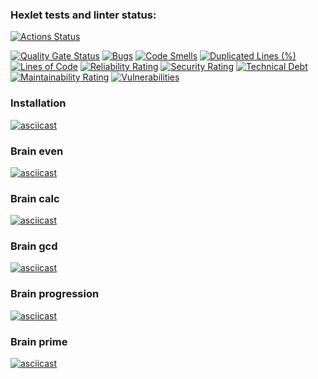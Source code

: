 ### Hexlet tests and linter status:
[![Actions Status](https://github.com/anton-poleo/python-project-49/actions/workflows/hexlet-check.yml/badge.svg)](https://github.com/anton-poleo/python-project-49/actions)

[![Quality Gate Status](https://sonarcloud.io/api/project_badges/measure?project=anton-poleo_python-project-49&metric=alert_status)](https://sonarcloud.io/summary/new_code?id=anton-poleo_python-project-49)
[![Bugs](https://sonarcloud.io/api/project_badges/measure?project=anton-poleo_python-project-49&metric=bugs)](https://sonarcloud.io/summary/new_code?id=anton-poleo_python-project-49)
[![Code Smells](https://sonarcloud.io/api/project_badges/measure?project=anton-poleo_python-project-49&metric=code_smells)](https://sonarcloud.io/summary/new_code?id=anton-poleo_python-project-49)
[![Duplicated Lines (%)](https://sonarcloud.io/api/project_badges/measure?project=anton-poleo_python-project-49&metric=duplicated_lines_density)](https://sonarcloud.io/summary/new_code?id=anton-poleo_python-project-49)
[![Lines of Code](https://sonarcloud.io/api/project_badges/measure?project=anton-poleo_python-project-49&metric=ncloc)](https://sonarcloud.io/summary/new_code?id=anton-poleo_python-project-49)
[![Reliability Rating](https://sonarcloud.io/api/project_badges/measure?project=anton-poleo_python-project-49&metric=reliability_rating)](https://sonarcloud.io/summary/new_code?id=anton-poleo_python-project-49)
[![Security Rating](https://sonarcloud.io/api/project_badges/measure?project=anton-poleo_python-project-49&metric=security_rating)](https://sonarcloud.io/summary/new_code?id=anton-poleo_python-project-49)
[![Technical Debt](https://sonarcloud.io/api/project_badges/measure?project=anton-poleo_python-project-49&metric=sqale_index)](https://sonarcloud.io/summary/new_code?id=anton-poleo_python-project-49)
[![Maintainability Rating](https://sonarcloud.io/api/project_badges/measure?project=anton-poleo_python-project-49&metric=sqale_rating)](https://sonarcloud.io/summary/new_code?id=anton-poleo_python-project-49)
[![Vulnerabilities](https://sonarcloud.io/api/project_badges/measure?project=anton-poleo_python-project-49&metric=vulnerabilities)](https://sonarcloud.io/summary/new_code?id=anton-poleo_python-project-49)


### Installation
[![asciicast](https://asciinema.org/a/8dVF5HkXdj75NTneylzCKOudT.svg)](https://asciinema.org/a/8dVF5HkXdj75NTneylzCKOudT)

### Brain even
[![asciicast](https://asciinema.org/a/YneX5MIOtVqnFUnSEtZR5h2Mk.svg)](https://asciinema.org/a/YneX5MIOtVqnFUnSEtZR5h2Mk)

### Brain calc
[![asciicast](https://asciinema.org/a/TkM5BaMugHreut9DxzuxJxX4J.svg)](https://asciinema.org/a/TkM5BaMugHreut9DxzuxJxX4J)

### Brain gcd
[![asciicast](https://asciinema.org/a/I9zZjzqRlOHbYhcQi1WQ0JbAg.svg)](https://asciinema.org/a/I9zZjzqRlOHbYhcQi1WQ0JbAg)

### Brain progression
[![asciicast](https://asciinema.org/a/FZTsJvx8mSUbrjIwPdJA4Ds3w.svg)](https://asciinema.org/a/FZTsJvx8mSUbrjIwPdJA4Ds3w)

### Brain prime
[![asciicast](https://asciinema.org/a/GL9XfRPW44XOstsJNTkrNq8Nh.svg)](https://asciinema.org/a/GL9XfRPW44XOstsJNTkrNq8Nh)
